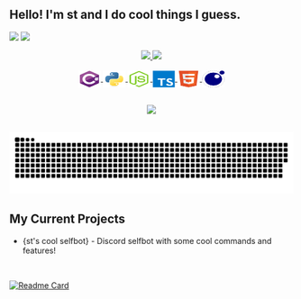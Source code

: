 ## Hello! I'm st and I do cool things I guess.

![](https://img.shields.io/badge/Python-blue?logo=python&logoColor=white) ![](https://komarev.com/ghpvc/?username=st7712&color=ff69b4)

<div align="center">
  <a href="https://github.com/st7712">
  <img height="180em" src="https://github-readme-stats.vercel.app/api?username=st7712&show_icons=true&theme=github_dark&include_all_commits=true&count_private=true"/>
  <img height="180em" src="https://github-readme-stats.vercel.app/api/top-langs/?username=st7712&layout=compact&langs_count=7&theme=github_dark"/>
</div>
 
<div align="center"><br>
   <div style="display: inline_block">
    <img align="center" alt="imst-CSharp" height="30" width="40" src="https://github.com/devicons/devicon/blob/master/icons/csharp/csharp-original.svg">
    <img align="center" alt="imst-Python" height="30" width="40" src="https://raw.githubusercontent.com/devicons/devicon/master/icons/python/python-original.svg">
    <img align="center" alt="imst-Node" height="30" width="40" src="https://raw.githubusercontent.com/devicons/devicon/master/icons/nodejs/nodejs-original.svg">
    <img align="center" alt="imst-TypeScript" height="30" width="40" src="https://raw.githubusercontent.com/devicons/devicon/master/icons/typescript/typescript-original.svg">
    <img align="center" alt="imst-html" height="30" width="40" src="https://raw.githubusercontent.com/devicons/devicon/master/icons/html5/html5-original.svg">
    <img align="center" alt="imst-lua" height="30" width="40" src="https://raw.githubusercontent.com/devicons/devicon/master/icons/lua/lua-original.svg">
  </div>
  
   <br><a href = "mailto:imstcool@protonmail.com"><img src="https://img.shields.io/badge/-protonmail-%23333?style=for-the-badge&logo=gmail&logoColor=white" target="_blank"></a> 
 </div>
</div>
  
  ##
 ![Snake animation](https://github.com/st7712/st7712/blob/output/github-contribution-grid-snake-dark.svg)

  ## My Current Projects
  - {st's cool selfbot} - Discord selfbot with some cool commands and features!
 
<br>
  
 [![Readme Card](https://github-readme-stats.vercel.app/api/pin/?username=st7712&repo=sts-cool-selfbot&theme=github_dark)](https://github.com/st7712/sts-cool-selfbot)
